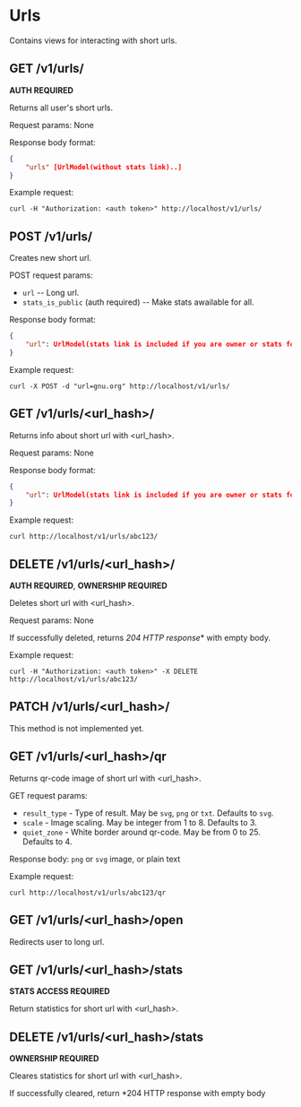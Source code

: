 # Urls
Contains views for interacting with short urls.

## GET /v1/urls/
**AUTH REQUIRED**

Returns all user's short urls.

Request params: None

Response body format:
```json
{
    "urls" [UrlModel(without stats link)..]
}
```

Example request:
```
curl -H "Authorization: <auth token>" http://localhost/v1/urls/
```

## POST /v1/urls/
Creates new short url.

POST request params:
- `url` <string> -- Long url.
- `stats_is_public` <boolean> (auth required) -- Make stats awailable for all.

Response body format:
```json
{
    "url": UrlModel(stats link is included if you are owner or stats for this url is public)
}
```

Example request:
```
curl -X POST -d "url=gnu.org" http://localhost/v1/urls/
```

## GET /v1/urls/<url_hash>/
Returns info about short url with <url_hash>.

Request params: None

Response body format:
```json
{
    "url": UrlModel(stats link is included if you are owner or stats for this url is public)
}
```

Example request:
```
curl http://localhost/v1/urls/abc123/
```

## DELETE /v1/urls/<url_hash>/
**AUTH REQUIRED**, **OWNERSHIP REQUIRED**

Deletes short url with <url_hash>.

Request params: None

If successfully deleted, returns *204 HTTP response** with empty body.

Example request:
```
curl -H "Authorization: <auth token>" -X DELETE http://localhost/v1/urls/abc123/
```

## PATCH /v1/urls/<url_hash>/
This method is not implemented yet.

## GET /v1/urls/<url_hash>/qr
Returns qr-code image of short url with <url_hash>.

GET request params:
 - `result_type` <string> - Type of result. May be `svg`, `png` or `txt`. Defaults to `svg`.
 - `scale` <int> - Image scaling. May be integer from 1 to 8. Defaults to 3.
 - `quiet_zone` <int> - White border around qr-code. May be from 0 to 25. Defaults to 4.

Response body: `png` or `svg` image, or plain text

Example request:
```
curl http://localhost/v1/urls/abc123/qr
```

## GET /v1/urls/<url_hash>/open
Redirects user to long url.

## GET /v1/urls/<url_hash>/stats
**STATS ACCESS REQUIRED**

Return statistics for short url with <url_hash>.

## DELETE /v1/urls/<url_hash>/stats
**OWNERSHIP REQUIRED**

Cleares statistics for short url with <url_hash>.

If successfully cleared, return *204 HTTP response with empty body

